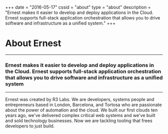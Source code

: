 +++
date = "2016-05-17"
cssid = "about"
type = "about"
description = "Ernest makes it easier to develop and deploy applications in the Cloud. Ernest supports full-stack application orchestration that allows you to drive software and infrastructure as a unified system."
+++

# About Ernest

---

### Ernest makes it easier to develop and deploy applications in the Cloud. Ernest supports full-stack application orchestration that allows you to drive software and infrastructure as a unified system

---

Ernest was created by R3 Labs. We are developers, systems people and entrepreneurs based in London, Barcelona, and Tortosa who are passionate about the power of automation and the cloud. We built our first clouds ten years ago, we've delivered complex critical web systems and we've built and sold technology businesses. Now we are tackling tooling that frees developers to just build.
